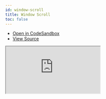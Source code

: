 ```yaml
---
id: window-scroll
title: Window Scroll
toc: false
---
```


- [Open in CodeSandbox](https://codesandbox.io/s/github/tannerlinsley/react-virtual/tree/master/examples/window-scroll)
- [View Source](https://github.com/tannerlinsley/react-virtual/tree/master/examples/window-scroll)

<iframe
  src="https://codesandbox.io/embed/github/tannerlinsley/react-virtual/tree/master/examples/window-scroll?autoresize=1&fontsize=14&theme=dark"
  title="tannerlinsley/react-virtual: window-scroll"
  sandbox="allow-forms allow-modals allow-popups allow-presentation allow-same-origin allow-scripts"
  style={{
    width: '100%',
    height: '80vh',
    border: '0',
    borderRadius: 8,
    overflow: 'hidden',
    position: 'static',
    zIndex: 0,
  }}
></iframe>